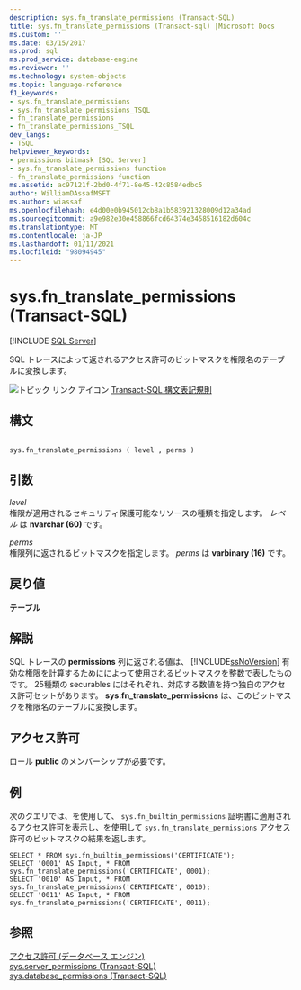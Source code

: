 ```yaml
---
description: sys.fn_translate_permissions (Transact-SQL)
title: sys.fn_translate_permissions (Transact-sql) |Microsoft Docs
ms.custom: ''
ms.date: 03/15/2017
ms.prod: sql
ms.prod_service: database-engine
ms.reviewer: ''
ms.technology: system-objects
ms.topic: language-reference
f1_keywords:
- sys.fn_translate_permissions
- sys.fn_translate_permissions_TSQL
- fn_translate_permissions
- fn_translate_permissions_TSQL
dev_langs:
- TSQL
helpviewer_keywords:
- permissions bitmask [SQL Server]
- sys.fn_translate_permissions function
- fn_translate_permissions function
ms.assetid: ac97121f-2bd0-4f71-8e45-42c8584edbc5
author: WilliamDAssafMSFT
ms.author: wiassaf
ms.openlocfilehash: e4d00e0b945012cb8a1b583921328009d12a34ad
ms.sourcegitcommit: a9e982e30e458866fcd64374e3458516182d604c
ms.translationtype: MT
ms.contentlocale: ja-JP
ms.lasthandoff: 01/11/2021
ms.locfileid: "98094945"
---
```

# <a name="sysfn_translate_permissions-transact-sql"></a>sys.fn_translate_permissions (Transact-SQL)
[!INCLUDE [SQL Server](../../includes/applies-to-version/sqlserver.md)]

  SQL トレースによって返されるアクセス許可のビットマスクを権限名のテーブルに変換します。  
  
 ![トピック リンク アイコン](../../database-engine/configure-windows/media/topic-link.gif "トピック リンク アイコン") [Transact-SQL 構文表記規則](../../t-sql/language-elements/transact-sql-syntax-conventions-transact-sql.md)  
  
## <a name="syntax"></a>構文  
  
```  
  
sys.fn_translate_permissions ( level , perms )  
```  
  
## <a name="arguments"></a>引数  
 *level*  
 権限が適用されるセキュリティ保護可能なリソースの種類を指定します。 *レベル* は **nvarchar (60)** です。  
  
 *perms*  
 権限列に返されるビットマスクを指定します。 *perms* は **varbinary (16)** です。  
  
## <a name="returns"></a>戻り値  
 **テーブル**  
  
## <a name="remarks"></a>解説  
 SQL トレースの **permissions** 列に返される値は、 [!INCLUDE[ssNoVersion](../../includes/ssnoversion-md.md)] 有効な権限を計算するためにによって使用されるビットマスクを整数で表したものです。 25種類の securables にはそれぞれ、対応する数値を持つ独自のアクセス許可セットがあります。 **sys.fn_translate_permissions** は、このビットマスクを権限名のテーブルに変換します。  
  
## <a name="permissions"></a>アクセス許可  
 ロール **public** のメンバーシップが必要です。  
  
## <a name="example"></a>例  
 次のクエリでは、を使用して、 `sys.fn_builtin_permissions` 証明書に適用されるアクセス許可を表示し、を使用して `sys.fn_translate_permissions` アクセス許可のビットマスクの結果を返します。  
  
```  
SELECT * FROM sys.fn_builtin_permissions('CERTIFICATE');  
SELECT '0001' AS Input, * FROM sys.fn_translate_permissions('CERTIFICATE', 0001);  
SELECT '0010' AS Input, * FROM sys.fn_translate_permissions('CERTIFICATE', 0010);  
SELECT '0011' AS Input, * FROM sys.fn_translate_permissions('CERTIFICATE', 0011);  
```  
  
## <a name="see-also"></a>参照  
 [アクセス許可 &#40;データベース エンジン&#41;](../../relational-databases/security/permissions-database-engine.md)   
 [sys.server_permissions &#40;Transact-SQL&#41;](../../relational-databases/system-catalog-views/sys-server-permissions-transact-sql.md)   
 [sys.database_permissions &#40;Transact-SQL&#41;](../../relational-databases/system-catalog-views/sys-database-permissions-transact-sql.md)  
  
  
